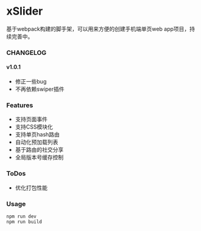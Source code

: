 # xSlider
基于webpack构建的脚手架，可以用来方便的创建手机端单页web app项目，持续完善中。

### CHANGELOG
#### v1.0.1
* 修正一些bug
* 不再依赖swiper插件

### Features
* 支持页面事件
* 支持CSS模块化
* 支持单页hash路由
* 自动化预加载列表
* 基于路由的社交分享
* 全局版本号缓存控制

### ToDos
* 优化打包性能

### Usage
```
npm run dev
npm run build 
```
